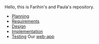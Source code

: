 Hello, this is Farihin's and Paula's repository. 
- [Planning](https://github.com/Sanochez/Gastrella/blob/main/docs/planning.md)
- [Requirements](https://github.com/Sanochez/Gastrella/blob/main/docs/requirements.md)
- [Design](https://github.com/Sanochez/Gastrella/blob/main/docs/design.md)
- [Implementation](https://github.com/Sanochez/Gastrella/blob/main/docs/implementation.md)
- [Testing](https://github.com/Sanochez/Gastrella/blob/main/docs/testing.md)
Our [web-app](https://github.com/Sanochez/Gastrella/tree/main/app)

